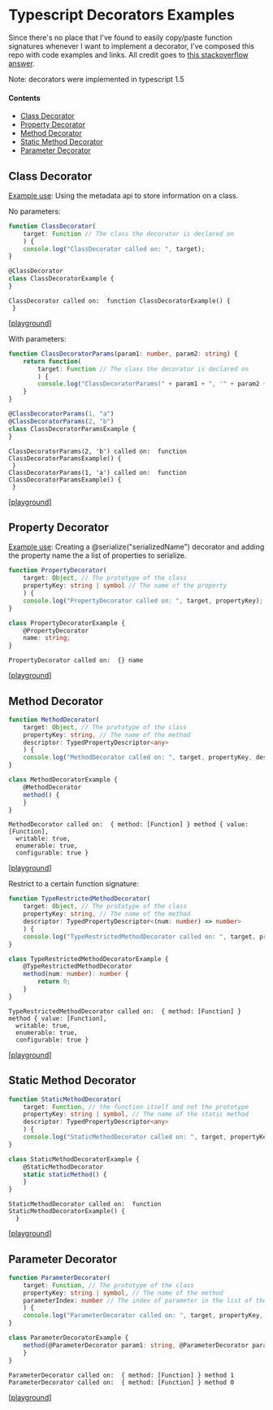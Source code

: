 # Typescript Decorators Examples
Since there's no place that I've found to easily copy/paste function signatures whenever
I want to implement a decorator, I've composed this repo with code examples and links.
All credit goes to [this stackoverflow answer](http://stackoverflow.com/a/29837695/40877).

Note: decorators were implemented in typescript 1.5

#### Contents
- [Class Decorator](#class-decorator)
- [Property Decorator](#property-decorator)
- [Method Decorator](#method-decorator)
- [Static Method Decorator](#static-method-decorator)
- [Parameter Decorator](#parameter-decorator)


## Class Decorator
[Example use](http://blogs.msdn.com/b/typescript/archive/2015/04/30/announcing-typescript-1-5-beta.aspx): Using the metadata api to store information on a class.

No parameters:
```ts
function ClassDecorator(
    target: Function // The class the decorator is declared on
    ) {
    console.log("ClassDecorator called on: ", target);
}

@ClassDecorator
class ClassDecoratorExample {
}
```
    ClassDecorator called on:  function ClassDecoratorExample() {
     }
[[playground][1]]

With parameters:
```ts
function ClassDecoratorParams(param1: number, param2: string) {
    return function(
        target: Function // The class the decorator is declared on
        ) {
        console.log("ClassDecoratorParams(" + param1 + ", '" + param2 + "') called on: ", target);
    }
}

@ClassDecoratorParams(1, "a")
@ClassDecoratorParams(2, "b")
class ClassDecoratorParamsExample {
}
```
    ClassDecoratorParams(2, 'b') called on:  function ClassDecoratorParamsExample() {
     }
    ClassDecoratorParams(1, 'a') called on:  function ClassDecoratorParamsExample() {
     }
[[playground][2]]


## Property Decorator
[Example use](http://stackoverflow.com/a/29706811/188246): Creating a @serialize("serializedName")
decorator and adding the property name the a list of properties to serialize.
```ts
function PropertyDecorator(
    target: Object, // The prototype of the class
    propertyKey: string | symbol // The name of the property
    ) {
    console.log("PropertyDecorator called on: ", target, propertyKey);
}

class PropertyDecoratorExample {
    @PropertyDecorator
    name: string;
}
```
    PropertyDecorator called on:  {} name
[[playground][3]]


## Method Decorator
```ts
function MethodDecorator(
    target: Object, // The prototype of the class
    propertyKey: string, // The name of the method
    descriptor: TypedPropertyDescriptor<any>
    ) {
    console.log("MethodDecorator called on: ", target, propertyKey, descriptor);
}

class MethodDecoratorExample {
    @MethodDecorator
    method() {
    }
}
```
    MethodDecorator called on:  { method: [Function] } method { value: [Function],
      writable: true,
      enumerable: true,
      configurable: true }
[[playground][4]]


Restrict to a certain function signature:
```ts
function TypeRestrictedMethodDecorator(
    target: Object, // The prototype of the class
    propertyKey: string, // The name of the method
    descriptor: TypedPropertyDescriptor<(num: number) => number>
    ) {
    console.log("TypeRestrictedMethodDecorator called on: ", target, propertyKey, descriptor);
}

class TypeRestrictedMethodDecoratorExample {
    @TypeRestrictedMethodDecorator
    method(num: number): number {
        return 0;
    }
}
```
    TypeRestrictedMethodDecorator called on:  { method: [Function] } method { value: [Function],
      writable: true,
      enumerable: true,
      configurable: true }
[[playground][5]]


## Static Method Decorator
```ts
function StaticMethodDecorator(
    target: Function, // the function itself and not the prototype
    propertyKey: string | symbol, // The name of the static method
    descriptor: TypedPropertyDescriptor<any>
    ) {
    console.log("StaticMethodDecorator called on: ", target, propertyKey, descriptor);
}

class StaticMethodDecoratorExample {
    @StaticMethodDecorator
    static staticMethod() {
    }
}
```
    StaticMethodDecorator called on:  function StaticMethodDecoratorExample() {
      }
[[playground][6]]


## Parameter Decorator
```ts
function ParameterDecorator(
    target: Function, // The prototype of the class
    propertyKey: string | symbol, // The name of the method
    parameterIndex: number // The index of parameter in the list of the function's parameters
    ) {
    console.log("ParameterDecorator called on: ", target, propertyKey, parameterIndex);
}

class ParameterDecoratorExample {
    method(@ParameterDecorator param1: string, @ParameterDecorator param2: number) {
    }
}
```
    ParameterDecorator called on:  { method: [Function] } method 1
    ParameterDecorator called on:  { method: [Function] } method 0
[[playground][7]]


  [1]:  http://www.typescriptlang.org/Playground/#src=function%20ClassDecorator(%0D%0A%20%20%20%20target%3A%20Function%20%2F%2F%20The%20class%20the%20decorator%20is%20declared%20on%0D%0A%20%20%20%20)%20%7B%0D%0A%20%20%20%20console.log(%22ClassDecorator%20called%20on%3A%20%22%2C%20target)%3B%0D%0A%7D%0D%0A%0D%0A%40ClassDecorator%0D%0Aclass%20ClassDecoratorExample%20%7B%0D%0A%7D
  [2]:  http://www.typescriptlang.org/Playground/#src=function%20ClassDecoratorParams(param1%3A%20number%2C%20param2%3A%20string)%20%7B%0D%0A%20%20%20%20return%20function(%0D%0A%20%20%20%20%20%20%20%20target%3A%20Function%20%2F%2F%20The%20class%20the%20decorator%20is%20declared%20on%0D%0A%20%20%20%20%20%20%20%20)%20%7B%0D%0A%20%20%20%20%20%20%20%20console.log(%22ClassDecoratorParams(%22%20%2B%20param1%20%2B%20%22%2C%20'%22%20%2B%20param2%20%2B%20%22')%20called%20on%3A%20%22%2C%20target)%3B%0D%0A%20%20%20%20%7D%0D%0A%7D%0D%0A%0D%0A%40ClassDecoratorParams(1%2C%20%22a%22)%0D%0A%40ClassDecoratorParams(2%2C%20%22b%22)%0D%0Aclass%20ClassDecoratorParamsExample%20%7B%0D%0A%7D
  [3]:  http://www.typescriptlang.org/Playground/#src=function%20PropertyDecorator(%0D%0A%20%20%20%20target%3A%20Object%2C%20%2F%2F%20The%20prototype%20of%20the%20class%0D%0A%20%20%20%20propertyKey%3A%20string%20%7C%20symbol%20%2F%2F%20The%20name%20of%20the%20property%0D%0A%20%20%20%20)%20%7B%0D%0A%20%20%20%20console.log(%22PropertyDecorator%20called%20on%3A%20%22%2C%20target%2C%20propertyKey)%3B%0D%0A%7D%0D%0A%0D%0Aclass%20PropertyDecoratorExample%20%7B%0D%0A%20%20%20%20%40PropertyDecorator%0D%0A%20%20%20%20name%3A%20string%3B%0D%0A%7D
  [4]:  http://www.typescriptlang.org/Playground/#src=function%20MethodDecorator(%0D%0A%20%20%20%20target%3A%20Object%2C%20%2F%2F%20The%20prototype%20of%20the%20class%0D%0A%20%20%20%20propertyKey%3A%20string%2C%20%2F%2F%20The%20name%20of%20the%20method%0D%0A%20%20%20%20descriptor%3A%20TypedPropertyDescriptor%3Cany%3E%0D%0A%20%20%20%20)%20%7B%0D%0A%20%20%20%20console.log(%22MethodDecorator%20called%20on%3A%20%22%2C%20target%2C%20propertyKey%2C%20descriptor)%3B%0D%0A%7D%0D%0A%0D%0Aclass%20MethodDecoratorExample%20%7B%0D%0A%20%20%20%20%40MethodDecorator%0D%0A%20%20%20%20method()%20%7B%0D%0A%20%20%20%20%7D%0D%0A%7D
  [5]:  http://www.typescriptlang.org/Playground/#src=function%20TypeRestrictedMethodDecorator(%0D%0A%20%20%20%20target%3A%20Object%2C%20%2F%2F%20The%20prototype%20of%20the%20class%0D%0A%20%20%20%20propertyKey%3A%20string%2C%20%2F%2F%20The%20name%20of%20the%20method%0D%0A%20%20%20%20descriptor%3A%20TypedPropertyDescriptor%3C(num%3A%20number)%20%3D%3E%20number%3E%0D%0A%20%20%20%20)%20%7B%0D%0A%20%20%20%20console.log(%22TypeRestrictedMethodDecorator%20called%20on%3A%20%22%2C%20target%2C%20propertyKey%2C%20descriptor)%3B%0D%0A%7D%0D%0A%0D%0Aclass%20TypeRestrictedMethodDecoratorExample%20%7B%0D%0A%20%20%20%20%40TypeRestrictedMethodDecorator%0D%0A%20%20%20%20method(num%3A%20number)%3A%20number%20%7B%0D%0A%20%20%20%20%20%20%20%20return%200%3B%0D%0A%20%20%20%20%7D%0D%0A%7D
  [6]:  http://www.typescriptlang.org/Playground/#src=function%20StaticMethodDecorator(%0D%0A%20%20%20%20target%3A%20Function%2C%20%2F%2F%20the%20function%20itself%20and%20not%20the%20prototype%0D%0A%20%20%20%20propertyKey%3A%20string%20%7C%20symbol%2C%20%2F%2F%20The%20name%20of%20the%20static%20method%0D%0A%20%20%20%20descriptor%3A%20TypedPropertyDescriptor%3Cany%3E%0D%0A%20%20%20%20)%20%7B%0D%0A%20%20%20%20console.log(%22StaticMethodDecorator%20called%20on%3A%20%22%2C%20target%2C%20propertyKey%2C%20descriptor)%3B%0D%0A%7D%0D%0A%0D%0Aclass%20StaticMethodDecoratorExample%20%7B%0D%0A%20%20%20%20%40StaticMethodDecorator%0D%0A%20%20%20%20static%20staticMethod()%20%7B%0D%0A%20%20%20%20%7D%0D%0A%7D
  [7]:  http://www.typescriptlang.org/Playground/#src=function%20ParameterDecorator(%0D%0A%20%20%20%20target%3A%20Function%2C%20%2F%2F%20The%20prototype%20of%20the%20class%0D%0A%20%20%20%20propertyKey%3A%20string%20%7C%20symbol%2C%20%2F%2F%20The%20name%20of%20the%20method%0D%0A%20%20%20%20parameterIndex%3A%20number%20%2F%2F%20The%20index%20of%20parameter%20in%20the%20list%20of%20the%20function's%20parameters%0D%0A%20%20%20%20)%20%7B%0D%0A%20%20%20%20console.log(%22ParameterDecorator%20called%20on%3A%20%22%2C%20target%2C%20propertyKey%2C%20parameterIndex)%3B%0D%0A%7D%0D%0A%0D%0Aclass%20ParameterDecoratorExample%20%7B%0D%0A%20%20%20%20method(%40ParameterDecorator%20param1%3A%20string%2C%20%40ParameterDecorator%20param2%3A%20number)%20%7B%0D%0A%20%20%20%20%7D%0D%0A%7D
